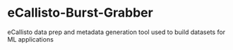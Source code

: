 # eCallisto-Burst-Grabber
eCallisto data prep and metadata generation tool used to build datasets for ML applications
